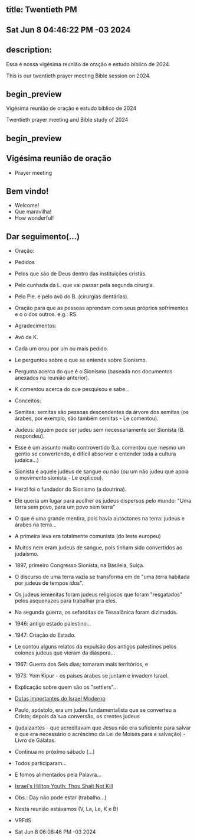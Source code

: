 ## title: Twentieth PM
## Sat Jun  8 04:46:22 PM -03 2024

## description:

Essa é nossa vigésima reunião de oração e estudo bíblico de 2024.

This is our twentieth prayer meeting Bible session on 2024.

## begin_preview

Vigésima reunião de oração e estudo bíblico de 2024

Twentieth prayer meeting and Bible study of 2024

## begin_preview

## Vigésima reunião de oração

- Prayer meeting

## Bem vindo!
- Welcome!
- Que maravilha!
- How wonderful!

## Dar seguimento(...)

- Oração:
- Pedidos
- Pelos que são de Deus dentro das instituições cristãs.
- Pelo cunhada da L. que vai passar pela segunda cirurgia.
- Pelo Pie. e pelo avô do B. (cirurgias dentárias).
- Oração para que as pessoas aprendam com seus próprios sofrimentos e o o dos outros. e.g.: RS.

- Agradecimentos:
- Avó de K.
- Cada um orou por um ou mais pedido.

- Le perguntou sobre o que se entende sobre Sionismo.
- Pergunta acerca do que é o Sionismo (baseada nos documentos anexados na reunião anterior).
- K comentou acerca do que pesquisou e sabe...
- Conceitos:

- Semitas: semitas são pessoas descendentes da árvore dos semitas (os árabes, por exemplo, são também semitas - Le comentou).
- Judeus: alguém pode ser judeu sem necessariamente ser Sionista (B. respondeu).
- Esse é um assunto muito controvertido (La. comentou que mesmo um gentio se convertendo, é difícil absorver e entender toda a cultura judaica...)
- Sionista é aquele judeus de sangue ou não (ou um não judeu que apoia o movimento sionista - Le explicou).
- Herzl foi o fundador do Sionismo (a doutrina).
- Ele queria um lugar para acolher os judeus dispersos pelo mundo: "Uma terra sem povo, para um povo sem terra"
- O que é uma grande mentira, pois havia autóctones na terra: judeus e árabes na terra...
- A primeira leva era totalmente comunista (do leste europeu)
- Muitos nem eram judeus de sangue, pois tinham sido convertidos ao judaísmo.
- 1897, primeiro Congresso Sionista, na Basileia, Suíça.
- O discurso de uma terra vazia se transforma em de "uma terra habitada por judeus de tempos idos".
- Os judeus iemenitas foram judeus religiosos que foram "resgatados" pelos asquenazes para trabalhar pra eles.
- Na segunda guerra, os sefarditas de Tessalônica foram dizimados.

- 1946: antigo estado palestino...
- 1947: Criação do Estado.
- Le contou alguns relatos da expulsão dos antigos palestinos pelos colonos judeus que vieram da diáspora...
- 1967: Guerra dos Seis dias; tomaram mais territórios, e
- 1973: Yom Kipur - os países árabes se juntam e invadem Israel.
- Explicação sobre quem são os "settlers"...

- [Datas importantes do Israel Moderno](https://gizmodo.uol.com.br/guerra-em-israel-este-mapa-mostra-evolucao-dos-conflitos-no-oriente-medio/)

- Paulo, apóstolo, era um judeu fundamentalista que se converteu a
Cristo; depois da sua conversão, os crentes judeus 
- (judaizantes - que acreditavam que Jesus não era suficiente para salvar e que era necessário o acréscimo da Lei de Moisés para a salvação) - Livro de Gálatas.

- Continua no próximo sábado (...)
- Todos participaram...
- E fomos alimentados pela Palavra...

- [Israel's Hilltop Youth: Thou Shalt Not Kill](https://www.youtube.com/watch?v=GqSfrluRGAc)

- Obs.: Day não pode estar (trabalho...)

- Nesta reunião estávamos (V, La, Le, K e B)

- VRFdS
- Sat Jun  8 06:08:46 PM -03 2024
